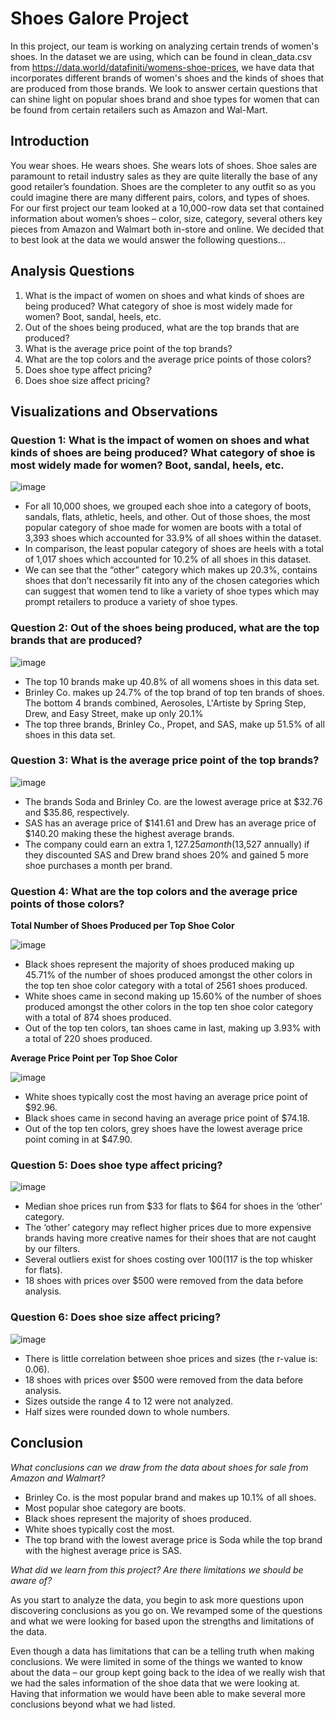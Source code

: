 # Shoes Galore Project
In this project, our team is working on analyzing certain trends of women's shoes. In the dataset we are using, which can be found in clean_data.csv from https://data.world/datafiniti/womens-shoe-prices, we have data that incorporates different brands of women's shoes and the kinds of shoes that are produced from those brands. We look to answer certain questions that can shine light on popular shoes brand and shoe types for women that can be found from certain retailers such as Amazon and Wal-Mart.

## Introduction
You wear shoes. He wears shoes. She wears lots of shoes. Shoe sales are paramount to retail industry sales as they are quite literally the base of any good retailer’s foundation. Shoes are the completer to any outfit so as you could imagine there are many different pairs, colors, and types of shoes. For our first project our team looked at a 10,000-row data set that contained information about women’s shoes – color, size, category, several others key pieces from Amazon and Walmart both in-store and online. We decided that to best look at the data we would answer the following questions...

## Analysis Questions
1. What is the impact of women on shoes and what kinds of shoes are being produced? What category of shoe is most widely made for women? Boot, sandal, heels, etc.
2. Out of the shoes being produced, what are the top brands that are produced?
3. What is the average price point of the top brands?
4. What are the top colors and the average price points of those colors? 
5. Does shoe type affect pricing?
6. Does shoe size affect pricing?

## Visualizations and Observations
### Question 1: What is the impact of women on shoes and what kinds of shoes are being produced? What category of shoe is most widely made for women? Boot, sandal, heels, etc.

![image](https://user-images.githubusercontent.com/88349512/139356835-937d0e39-32ce-4905-b8bf-c5553268830b.png)

* For all 10,000 shoes, we grouped each shoe into a category of boots, sandals, flats, athletic, heels, and other. Out of those shoes, the most popular category of shoe made for women are boots with a total of 3,393 shoes which accounted for 33.9% of all shoes within the dataset.
* In comparison, the least popular category of shoes are heels with a total of 1,017 shoes which accounted for 10.2% of all shoes in this dataset.
* We can see that the “other” category which makes up 20.3%, contains shoes that don’t necessarily fit into any of the chosen categories which can suggest that women tend to like a variety of shoe types which may prompt retailers to produce a variety of shoe types.


### Question 2: Out of the shoes being produced, what are the top brands that are produced?

![image](https://user-images.githubusercontent.com/88349512/139354764-267ff129-1916-4fe7-9d7d-d113beffbd14.png)

* The top 10 brands make up 40.8% of all womens shoes in this data set.
* Brinley Co. makes up 24.7% of the top brand of top ten brands of shoes. The bottom 4 brands combined, Aerosoles, L'Artiste by Spring Step, Drew, and Easy Street, make up only 20.1%
* The top three brands, Brinley Co., Propet, and SAS, make up 51.5% of all shoes in this data set.


### Question 3: What is the average price point of the top brands?

![image](https://user-images.githubusercontent.com/88349512/139354788-9773d987-fc25-4623-a280-35ce7c4cfbc3.png)

* The brands Soda and Brinley Co. are the lowest average price at $32.76 and $35.86, respectively.
* SAS has an average price of $141.61 and Drew has an average price of $140.20 making these the highest average brands.
* The company could earn an extra $1,127.25 a month ($13,527 annually) if they discounted SAS and Drew brand shoes 20% and gained 5 more shoe purchases a month per brand.


### Question 4: What are the top colors and the average price points of those colors?

**Total Number of Shoes Produced per Top Shoe Color**

![image](https://user-images.githubusercontent.com/88349512/139357223-06736f93-59fc-4297-83ab-31fd35258190.png)

* Black shoes represent the majority of shoes produced making up 45.71% of the number of shoes produced amongst the other colors in the top ten shoe color category with a total of 2561 shoes produced.
* White shoes came in second making up 15.60% of the number of shoes produced amongst the other colors in the top ten shoe color category with a total of 874 shoes produced.
* Out of the top ten colors, tan shoes came in last, making up 3.93% with a total of 220 shoes produced.


**Average Price Point per Top Shoe Color**

![image](https://user-images.githubusercontent.com/88349512/139357252-d44e6571-94cf-45fb-956c-4293c8877b82.png)

* White shoes typically cost the most having an average price point of $92.96. 
* Black shoes came in second having an average price point of $74.18. 
* Out of the top ten colors, grey shoes have the lowest average price point coming in at $47.90. 


### Question 5: Does shoe type affect pricing?

![image](https://user-images.githubusercontent.com/88349512/139357281-ec86a34c-63c6-4c7a-b13e-15734337f9d9.png)

* Median shoe prices run from $33 for flats to $64 for shoes in the ‘other’ category.
* The ‘other’ category may reflect higher prices due to more expensive brands having more creative names for their shoes that are not caught by our filters.
* Several outliers exist for shoes costing over $100 ($117 is the top whisker for flats).
* 18 shoes with prices over $500 were removed from the data before analysis.


### Question 6: Does shoe size affect pricing?

![image](https://user-images.githubusercontent.com/88349512/139357306-a9622d24-2f2d-4c49-a0b3-9199bc89a857.png)

* There is little correlation between shoe prices and sizes (the r-value is: 0.06).
* 18 shoes with prices over $500 were removed from the data before analysis.
* Sizes outside the range 4 to 12 were not analyzed.
* Half sizes were rounded down to whole numbers.


## Conclusion
*What conclusions can we draw from the data about shoes for sale from Amazon and Walmart?*

* Brinley Co. is the most popular brand and makes up 10.1% of all shoes.
* Most popular shoe category are boots.
* Black shoes represent the majority of shoes produced.
* White shoes typically cost the most.
* The top brand with the lowest average price is Soda while the top brand with the highest average price is SAS.

*What did we learn from this project? Are there limitations we should be aware of?*

As you start to analyze the data, you begin to ask more questions upon discovering conclusions as you go on. We revamped some of the questions and what we were looking for based upon the strengths and limitations of the data.

Even though a data has limitations that can be a telling truth when making conclusions. We were limited in some of the things we wanted to know about the data – our group kept going back to the idea of we really wish that we had the sales information of the shoe data that we were looking at. Having that information we would have been able to make several more conclusions beyond what we had listed.
